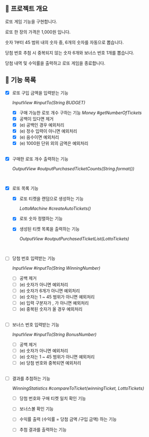 ## 🎯 프로젝트 개요

로또 게임 기능을 구현합니다. 

로또 한 장의 가격은 1,000원 입니다.

숫자 1부터 45 범위 내의 숫자 중, 6개의 숫자를 자동으로 뽑습니다.

당첨 번호 추첨 시 중복되지 않는 숫자 6개와 보너스 번호 1개를 뽑습니다.

당첨 내역 및 수익률을 출력하고 로또 게임을 종료합니다.

## 🚀 기능 목록

- [x] 로또 구입 금액을 입력받는 기능

  _InputView #inputTo(String BUDGET)_

    - [x] 구매 가능한 로또 개수 구하는 기능 _Money #getNumberOfTickets_
    - [x] 공백이 있다면 제거
    - [x] (e) 공백인 경우 예외처리
    - [x] (e) 정수 입력이 아니면 예외처리
    - [x] (e) 음수이면 예외처리
    - [x] (e) 1000원 단위 외의 금액은 예외처리

    <br/>

- [x] 구매한 로또 개수 출력하는 기능

  _OutputView #outputPurchasedTicketCounts(String.format())_

    <br/>

- [x] 로또 목록 기능
    - [x] 로또 티켓을 랜덤으로 생성하는 기능

      _LottoMachine #createAutoTickets()_

    - [x] 로또 숫자 정렬하는 기능

    - [x] 생성된 티켓 목록을 출력하는 기능

      _OutputView #outputPurchasedTicketList(LottoTickets)_

    <br/>

- [ ] 당첨 번호 입력받는 기능

  _InputView #inputTo(String WinningNumber)_

    - [ ] 공백 제거
    - [ ] (e) 숫자가 아니면 예외처리
    - [ ] (e) 숫자가 6개가 아니면 예외처리
    - [ ] (e) 숫자는 1 ~ 45 범위가 아니면 예외처리
    - [ ] (e) 입력 구분자가 , 가 아니면 예외처리
    - [ ] (e) 중복된 숫자가 올 경우 예외처리

    <br/>

- [ ] 보너스 번호 입력받는 기능

  _InputView #inputTo(String BonusNumber)_

    - [ ] 공백 제거
    - [ ] (e) 숫자가 아니면 예외처리
    - [ ] (e) 숫자는 1 ~ 45 범위가 아니면 예외처리
    - [ ] (e) 당첨 번호와 중복되면 예외처리

    <br/>

- [ ] 결과를 추첨하는 기능

  _WinningStatistics #compareToTicket(winningTicket, LottoTickets)_

    - [ ] 당첨 번호와 구매 티켓 일치 확인 기능
    - [ ] 보너스볼 확인 기능
    - [ ] 수익률 출력 (수익률 = 당첨 금액 /구입 금액) 하는 기능
    - [ ] 추첨 결과를 출력하는 기능

